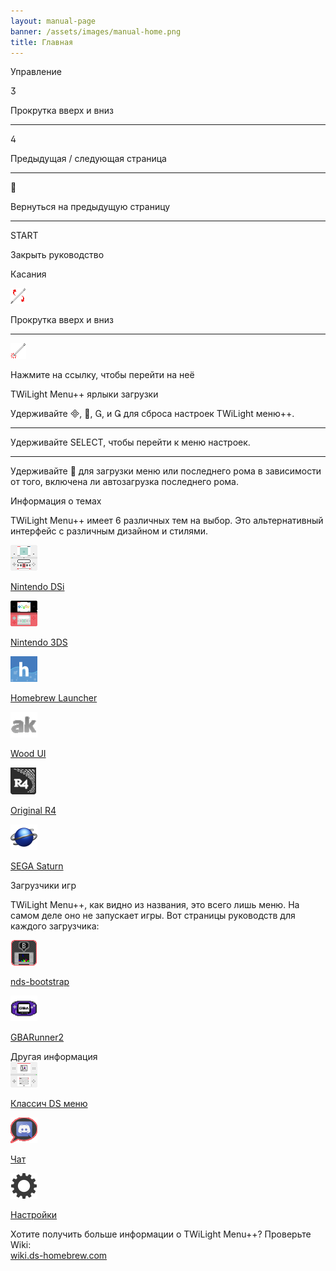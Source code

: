 ```yaml
---
layout: manual-page
banner: /assets/images/manual-home.png
title: Главная
---
```


<div id="button-controls" class="section-title">Управление</div>
<div class="section-body">
    <div class="button-action-group">
        <p class="button-action button">&#xE07D;</p>
        <p class="button-action-text">Прокрутка вверх и вниз</p>
    </div>
    <hr>
    <div class="button-action-group">
        <p class="button-action button">&#xE07E;</p>
        <p class="button-action-text">Предыдущая / следующая страница</p>
    </div>
    <hr>
    <div class="button-action-group">
        <p class="button-action button">&#xE001;</p>
        <p class="button-action-text">Вернуться на предыдущую страницу</p>
    </div>
    <hr>
    <div class="button-action-group">
        <p class="button-action">START</p>
        <p class="button-action-text">Закрыть руководство</p>
    </div>
</div>

<div id="touch-controls" class="section-title">Касания</div>
<div class="section-body">
    <div class="button-action-group">
        <p class="button-action"><img src="/assets/images/up-down.png" alt="Прокрутка вверх/вниз на сенсорном экране"></p>
        <p class="button-action-text">Прокрутка вверх и вниз</p>
    </div>
    <hr>
    <div class="button-action-group">
        <p class="button-action"><img src="/assets/images/tap.png" alt="Коснитесь сенсорного экрана"></p>
        <p class="button-action-text">Нажмите на ссылку, чтобы перейти на неё</p>
    </div>
</div>

<div id="twilight-menu-boot-shortcuts" class="section-title">TWiLight Menu++ ярлыки загрузки</div>
<div class="section-body">
    <p>
        Удерживайте &#xE000;, &#xE001;, &#xE002;, и &#xE003; для сброса настроек TWiLight меню++.
    </p>
    <hr>
    <p>
        Удерживайте SELECT, чтобы перейти к меню настроек.
    </p>
    <hr>
    <p>
        Удерживайте &#xE001; для загрузки меню или последнего рома в зависимости от того, включена ли автозагрузка последнего рома.
    </p>
</div>

<div id="theme-information" class="section-title">Информация о темах</div>
<div class="section-body">
    <p class="mb-2">TWiLight Menu++ имеет 6 различных тем на выбор. Это альтернативный интерфейс с различным дизайном и стилями.</p>
    <div class="grid-container-3">
        <div class="grid-item">
            <img src="/assets/images/dsi-icon.png">
            <p>
                <a href="theme1-dsi">Nintendo DSi</a>
            </p>
        </div>
        <div class="grid-item">
            <img src="/assets/images/3ds-icon.png">
            <p>
                <a href="theme2-3ds">Nintendo 3DS</a>
            </p>
        </div>
        <div class="grid-item">
            <img src="/assets/images/hbl-icon.png">
            <p>
                <a href="theme6-hbl">Homebrew Launcher</a>
            </p>
        </div>
        <div class="grid-item">
            <img src="/assets/images/ak-icon.png">
            <p>
                <a href="theme4-acekard">Wood UI</a>
            </p>
        </div>
        <div class="grid-item">
            <img src="/assets/images/r4-icon.png">
            <p>
                <a href="theme3-r4">Original R4</a>
            </p>
        </div>
        <div class="grid-item">
            <img src="/assets/images/saturn-logo.png">
            <p>
                <a href="theme5-saturn">SEGA Saturn</a>
            </p>
        </div>
    </div>
</div>

<div id="game-loaders" class="section-title">Загрузчики игр</div>
<div class="section-body">
    <p class="mb-2">TWiLight Menu++, как видно из названия, это всего лишь меню. На самом деле оно не запускает игры. Вот страницы руководств для каждого загрузчика:</p>
    <div class="grid-container-2">
        <div class="grid-item">
            <img src="/assets/images/ndsb-icon.png">
            <p>
                <a href="nds-bootstrap">nds-bootstrap</a>
            </p>
        </div>
        <div class="grid-item">
            <img src="/assets/images/gba-icon.png">
            <p>
                <a href="gbarunner2">GBARunner2</a>
            </p>
        </div>
    </div>
</div>

<div id="other-information" class="section-title">Другая информация</div>
<div class="section-body">
    <div class="grid-container-3 mb-2">
        <div class="grid-item">
            <img src="/assets/images/ds-icon.png">
            <p>
                <a href="ds-classic-menu">Классич DS меню</a>
            </p>
        </div>
        <div class="grid-item">
            <img src="/assets/images/chat-icon.png">
            <p>
                <a href="chat">Чат</a>
            </p>
        </div>
        <div class="grid-item">
            <img src="/assets/images/settings-icon.png">
            <p>
                <a href="settings">Настройки</a>
            </p>
        </div>
    </div>
    <p>
        Хотите получить больше информации о TWiLight Menu++? Проверьте Wiki:<br><a href="https://wiki.ds-homebrew.com">wiki.ds-homebrew.com</a>
    </p>
</div>
